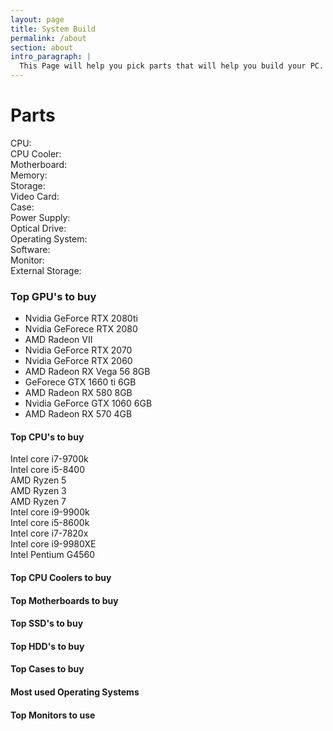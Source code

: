 ```yaml
---
layout: page
title: System Build
permalink: /about
section: about
intro_paragraph: |
  This Page will help you pick parts that will help you build your PC.
---
```

# Parts
CPU:<br>
CPU Cooler:<br>
Motherboard:<br>
Memory:<br>
Storage:<br>
Video Card:<br>
Case:<br>
Power Supply:<br>
Optical Drive:<br>
Operating System:<br>
Software:<br>
Monitor:<br>
External Storage:<br>

### Top GPU's to buy
- Nvidia GeForce RTX 2080ti<br>
- Nvidia GeForece RTX 2080<br>
- AMD Radeon VII<br>
- Nvidia GeForce RTX 2070<br>
- Nvidia GeForce RTX 2060<br>
- AMD Radeon RX Vega 56 8GB
- GeForece GTX 1660 ti 6GB<br>
- AMD Radeon RX 580 8GB<br>
- Nvidia GeForce GTX 1060 6GB<br>
- AMD Radeon RX 570 4GB<br>



#### Top CPU's to buy
Intel core i7-9700k<br>
Intel core i5-8400<br>
AMD Ryzen 5<br>
AMD Ryzen 3<br>
AMD Ryzen 7<br>
Intel core i9-9900k<br>
Intel core i5-8600k<br>
Intel core i7-7820x<br>
Intel core i9-9980XE<br>
Intel Pentium G4560<br>

#### Top CPU Coolers to buy


#### Top Motherboards to buy


#### Top SSD's to buy


#### Top HDD's to buy


#### Top Cases to buy


#### Most used Operating Systems

#### Top Monitors to use
